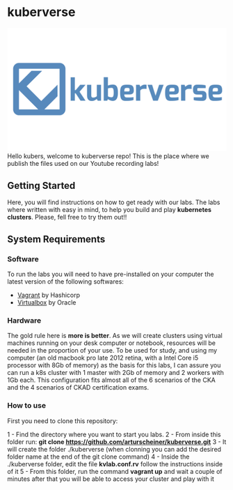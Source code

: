 # kuberverse

![kuberverse logo](https://raw.githubusercontent.com/arturscheiner/kuberverse/master/logos/kuberverse-logo-h-4096x2304.png)
Hello kubers, welcome to kuberverse repo! This is the place where we publish the files used on our Youtube recording labs!

## Getting Started

Here, you will find instructions on how to get ready with our labs. The labs where written with easy in mind, to help you build and play **kubernetes clusters**. Please, fell free to try them out!!

## System Requirements

### Software

To run the labs you will need to have pre-installed on your computer the latest version of the following softwares:

- [Vagrant](www.vagrantup.com) by Hashicorp
- [Virtualbox](virtualbox.org) by Oracle

### Hardware

The gold rule here is **more is better**. As we will create clusters using virtual machines running on your desk computer or notebook, resources will be needed in the proportion of your use. To be used for study, and using my computer (an old macbook pro late 2012 retina, with a Intel Core i5 processor with 8Gb of memory) as the basis for this labs, I can assure you can run a k8s cluster with 1 master with 2Gb of memory and 2 workers with 1Gb each. This configuration fits almost all of the 6 scenarios of the CKA and the 4 scenarios of CKAD certification exams.

### How to use
First you need to clone this repository:

1 - Find the directory where you want to start you labs.
2 - From inside this folder run: **git clone https://github.com/arturscheiner/kuberverse.git**
3 - It will create the folder ./kuberverse (when clonning you can add the desired folder name at the end of the git clone command)
4 - Inside the ./kuberverse folder, edit the file **kvlab.conf.rv** follow the instructions inside of it
5 - From this folder, run the command **vagrant up** and wait a couple of minutes after that you will be able to access your cluster and play with it